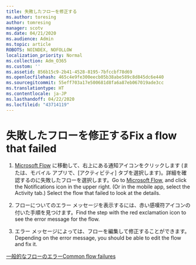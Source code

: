 ```yaml
---
title: 失敗したフローを修正する
ms.author: toresing
author: tomresing
manager: scotv
ms.date: 04/21/2020
ms.audience: Admin
ms.topic: article
ROBOTS: NOINDEX, NOFOLLOW
localization_priority: Normal
ms.collection: Adm_O365
ms.custom: ''
ms.assetid: 856b15c9-2b41-4528-8195-7bfccbf78d69
ms.openlocfilehash: 465c4e9fe300eecb05b38abe589c8d845dc6e440
ms.sourcegitcommit: 55eff703a17e500681d8fa6a87eb067019ade3cc
ms.translationtype: HT
ms.contentlocale: ja-JP
ms.lasthandoff: 04/22/2020
ms.locfileid: "43714119"
---
```

# <a name="fix-a-flow-that-failed"></a><span data-ttu-id="c9f13-102">失敗したフローを修正する</span><span class="sxs-lookup"><span data-stu-id="c9f13-102">Fix a flow that failed</span></span>

1. <span data-ttu-id="c9f13-p101">[Microsoft Flow](https://flow.microsoft.com/) に移動して、右上にある通知アイコンをクリックします (または、モバイル アプリで、[アクティビティ] タブを選択します)。詳細を確認するのに失敗したフローを選択します。</span><span class="sxs-lookup"><span data-stu-id="c9f13-p101">Go to [Microsoft Flow](https://flow.microsoft.com/), and click the Notifications icon in the upper right. (Or in the mobile app, select the Activity tab.) Select the flow that failed to look at the details.</span></span>
    
2. <span data-ttu-id="c9f13-105">フローについてのエラー メッセージを表示するには、赤い感嘆符アイコンの付いた手順を見つけます。</span><span class="sxs-lookup"><span data-stu-id="c9f13-105">Find the step with the red exclamation icon to see the error message for the flow.</span></span>
    
3. <span data-ttu-id="c9f13-106">エラー メッセージによっては、フローを編集して修正することができます。</span><span class="sxs-lookup"><span data-stu-id="c9f13-106">Depending on the error message, you should be able to edit the flow and fix it.</span></span> 
    
[<span data-ttu-id="c9f13-107">一般的なフローのエラー</span><span class="sxs-lookup"><span data-stu-id="c9f13-107">Common flow failures</span></span>](https://go.microsoft.com/fwlink/?linkid=872110)
  

